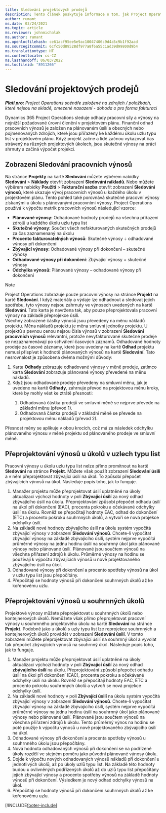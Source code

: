 ```yaml
---
title: Sledování projektových prodejů
description: Tento článek poskytuje informace o tom, jak Project Operations sleduje průběh vůči výnosům práce u projektu.
author: rumant
ms.date: 03/24/2021
ms.topic: article
ms.reviewer: johnmichalak
ms.author: rumant
ms.openlocfilehash: ce61acf95ee5e9ac10047406c9d4a5c9b1f92aad
ms.sourcegitcommit: 6cfc50d89528df977a8f6a55c1ad39d99800d9b4
ms.translationtype: HT
ms.contentlocale: cs-CZ
ms.lasthandoff: 06/03/2022
ms.locfileid: "8911266"
---
```

# <a name="project-sales-tracking"></a>Sledování projektových prodejů

_**Platí pro:** Project Operations scénáře založené na zdrojích / položkách, které nejsou na skladě, omezené nasazení - dohoda o pro forma fakturaci_

Dynamics 365 Project Operations sleduje odhady pracovní síly a výnosy na nejnižší požadované úrovni členění v projektovém plánu. Finanční odhad pracovních výnosů je založen na plánovaném úsilí a obecných nebo pojmenovaných zdrojích, které jsou přiřazeny ke každému úkolu uzlu typu list v projektovém plánu. Když projekt začne a lidé začnou vykazovat čas strávený na různých projektových úkolech, jsou skutečné výnosy na práci shrnuty a začíná výpočet projekcí.

## <a name="labor-revenue-tracking-view"></a>Zobrazení Sledování pracovních výnosů

Na stránce **Projekty** na kartě **Sledování** můžete výběrem nabídky **Sledování** > **Náklady** otevřít zobrazení **Sledování nákladů**. Nebo můžete výběrem nabídky **Použití** > **Fakturační sazba** otevřít zobrazení **Sledování výnosů**, které ukazuje vývoj pracovních výnosů u každého úkolu v projektovém plánu. Tento pohled také porovnává skutečné pracovní výnosy získanými u úkolu s plánovanými pracovními výnosy. Project Operations používá k výpočtu metrik pracovních výnosů následující vzorce:

- **Plánované výnosy**: Odhadované hodnoty prodejů na všechna přiřazení zdrojů u každého úkolu uzlu typu list
- **Skutečné výnosy**: Součet všech nefakturovaných skutečných prodejů za čas zaznamenaný na úkolu
- **Procento fakturovatelných výnosů**: Skutečné výnosy ÷ odhadované výnosy při dokončení
- **Zbývající výnosy**: Odhadované výnosy při dokončení – skutečné výnosy
- **Odhadované výnosy při dokončení**: Zbývající výnosy + skutečné výnosy
- **Odchylka výnosů**: Plánované výnosy – odhadované výnosy při dokončení


> [!NOTE]
> Project Operations zobrazuje pouze pracovní výnosy na stránce **Projekt** na kartě **Sledování**. I když materiály a výdaje lze odhadnout a sledovat jejich spotřebu, tyto výnosy nejsou zahrnuty ve výnosech uvedených na kartě **Sledování**. Tato karta je navržena tak, aby pouze přeprojektovala pracovní výnosy na základě přeprojekce úsilí.  
> Všechny zobrazené částky výnosů jsou převedeny na měnu nákladů projektu. Měna nákladů projektu je měna smluvní jednotky projektu. U projektů s pevnou cenou nejsou čísla výnosů v zobrazení **Sledování pracovních výnosů** relevantní, protože nevyfakturované skutečné prodeje se nezaznamenávají po schválení časových záznamů.
> Odhadované hodnoty prodeje za časové záznamy, které jsou uvedeny na kartě **Odhad** projektu nemusí přispívat k hodnotě plánovaných výnosů na kartě **Sledování**. Tato nesrovnalost je způsobena dvěma možnými důvody:
><ol>
   ><li> Karta <b>Odhady</b> zobrazuje odhadované výnosy v měně prodeje, zatímco karta <b>Sledování</b> zobrazuje plánované výnosy převedené na měnu nákladů. </li>
   ><li> Když jsou odhadované prodeje převedeny na smluvní měnu, jak je uvedeno na kartě <b>Odhady</b>, zahrnuje převod na projektovou měnu kroky, které by mohly vést ke ztrátě přesnosti: </li>
><ol>
><li> Odhadovaná částka prodejů ve smluvní měně se nejprve převede na základní měnu (převod 1).</li>
><li> Odhadovaná částka prodejů v základní měně se převede na projektovou měnu nákladů (převod 2). </li>
></ol>
></ol>
> Přesnost měny se aplikuje v obou krocích, což má za následek odchylku plánovaného výnosu v měně projektu od plánovaného prodeje ve smluvní měně.
   

## <a name="reprojecting-revenues-on-leaf-node-tasks"></a>Přeprojektování výnosů u úkolů v uzlech typu list

Pracovní výnosy u úkolu uzlu typu list nelze přímo promítnout na kartě **Sledování** na stránce **Projekt**. Můžete však použít zobrazení **Sledování úsilí** a v něm přeprojektovat zbývající úsilí na úkol. To způsobí přepočet zbývajících výnosů na úkol. Následuje popis toho, jak to funguje.

1. Manažer projektu může přeprojektovat úsilí uplatněné na úkoly aktualizací výchozí hodnoty v poli **Zbývající úsilí** za nový odhad zbývajícího úsilí na úkolu. Přeprojektování způsobí přepočet odhadu úsilí na úkol při dokončení (EAC), procenta pokroku a očekávané odchylky úsilí na úkolu. Rovněž se přepočítají hodnoty EAC, odhad do dokončení (ETC) a procento pokroku souhrnných úkolů, a vytvoří se nová projekce odchylky úsilí.
2. Na základě nové hodnoty zbývajícího úsilí na úkolu systém vypočítá zbývající výnosy v zobrazení **Sledování výnosů**. Chcete-li vypočítat zbývající výnosy na základě zbývajícího úsilí, systém nejprve vypočítá průměrné výnosy na jednu hodinu úsilí na souhrnný úkol jako plánované výnosy nebo plánované úsilí. Plánované jsou součtem výnosů na všechna přiřazení zdrojů k úkolu. Průměrné výnosy na hodinu se používají k výpočtu zbývajících výnosů u nově projektovaného zbývajícího úsilí na úkol.
3. Odhadované výnosy při dokončení a procento spotřeby výnosů na úkol v uzlu typu list jsou přepočítány.
4. Přepočítají se hodnoty výnosů při dokončení souhrnných úkolů až ke kořenovému uzlu.

## <a name="reprojecting-revenues-on-summary-tasks"></a>Přeprojektování výnosů u souhrnných úkolů

Projektové výnosy můžete přeprojektovat u souhrnných úkolů nebo kontejnerových úkolů. Nemůžete však přímo přeprojektovat pracovní výnosy u souhrnného projektového úkolu na kartě **Sledování** na stránce **Projekt**. Podobně jako u úkolů s uzly typu list lze reprojekce souhrnných a kontejnerových úkolů provádět v zobrazení **Sledování úsilí**. V tomto zobrazení můžete přeprojektovat zbývající úsilí na souhrnný úkol a vyvolat tak přepočet zbývajících výnosů na souhrnný úkol. Následuje popis toho, jak to funguje.

1. Manažer projektu může přeprojektovat úsilí uplatněné na úkoly aktualizací výchozí hodnoty v poli **Zbývající úsilí** za nový odhad **zbývajícího úsilí** na úkolu. Přeprojektování způsobí přepočet odhadu úsilí na úkol při dokončení (EAC), procenta pokroku a očekávané odchylky úsilí na úkolu. Rovněž se přepočítají hodnoty EAC, ETC a procento pokroku souhrnných úkolů a vytvoří se nová projekce odchylky úsilí.
2. Na základě nové hodnoty v poli **Zbývající úsilí** na úkolu systém vypočítá zbývající výnosy v zobrazení **Sledování výnosů**. Chcete-li vypočítat zbývající výnosy na základě zbývajícího úsilí, systém nejprve vypočítá průměrné výnosy na jednu hodinu úsilí na souhrnný úkol jako plánované výnosy nebo plánované úsilí. Plánované jsou součtem výnosů na všechna přiřazení zdrojů k úkolu. Tento průměrný výnos na hodinu se poté použije k výpočtu výnosů u nově projektovaného zbývajícího úsilí na úkol.
3. Odhadované výnosy při dokončení a procenta spotřeby výnosů u souhrnného úkolu jsou přepočítány.
4. Nová hodnota odhadovaných výnosů při dokončení se na podřízené úkoly rozdělí ve stejném poměru jako původní plánované výnosy úkolu.
5. Dojde k výpočtu nových odhadovaných výnosů nákladů při dokončení u jednotlivých úkolů, až po úkoly uzlů typu list. Na základě této hodnoty budou u ovlivněných podřízených úkolů až do uzlů typu list přepočítány jejich zbývající výnosy a procento spotřeby výnosů na základě hodnoty výnosů při dokončení. Výsledkem je nový odhad odchylky výnosů na úkol. 
6. Přepočítají se hodnoty výnosů při dokončení souhrnných úkolů až ke kořenovému uzlu.


[!INCLUDE[footer-include](../includes/footer-banner.md)]

